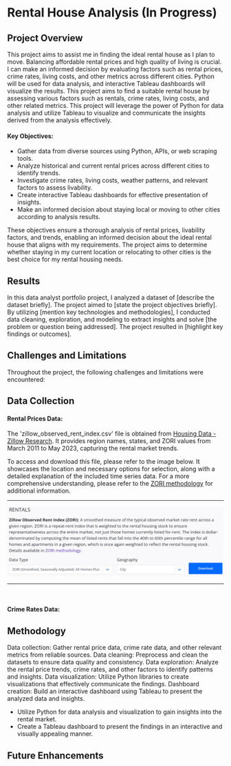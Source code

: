 # Rental House Analysis (In Progress)

## Project Overview

This project aims to assist me in finding the ideal rental house as I plan to move. Balancing affordable rental prices and high quality of living is crucial. I can make an informed decision by evaluating factors such as rental prices, crime rates, living costs, and other metrics across different cities. Python will be used for data analysis, and interactive Tableau dashboards will visualize the results.
This project aims to find a suitable rental house by assessing various factors such as rentals, crime rates, living costs, and other related metrics. This project will leverage the power of Python for data analysis and utilize Tableau to visualize and communicate the insights derived from the analysis effectively.

#### Key Objectives:
- Gather data from diverse sources using Python, APIs, or web scraping tools.
- Analyze historical and current rental prices across different cities to identify trends.
- Investigate crime rates, living costs, weather patterns, and relevant factors to assess livability.
- Create interactive Tableau dashboards for effective presentation of insights.
- Make an informed decision about staying local or moving to other cities according to analysis results.

These objectives ensure a thorough analysis of rental prices, livability factors, and trends, enabling an informed decision about the ideal rental house that aligns with my requirements. The project aims to determine whether staying in my current location or relocating to other cities is the best choice for my rental housing needs. <br>


## Results

In this data analyst portfolio project, I analyzed a dataset of [describe the dataset briefly]. The project aimed to [state the project objectives briefly]. By utilizing [mention key technologies and methodologies], I conducted data cleaning, exploration, and modeling to extract insights and solve [the problem or question being addressed]. The project resulted in [highlight key findings or outcomes]. <br>


## Challenges and Limitations

Throughout the project, the following challenges and limitations were encountered:
<br>

## Data Collection

#### Rental Prices Data:

The 'zillow_observed_rent_index.csv' file is obtained from [Housing Data - Zillow Research](https://www.zillow.com/research/data/). It provides region names, states, and ZORI values from March 2011 to May 2023, capturing the rental market trends.

To access and download this file, please refer to the image below. It showcases the location and necessary options for selection, along with a detailed explanation of the included time series data. For a more comprehensive understanding, please refer to the [ZORI methodology](https://www.zillow.com/research/methodology-zori-repeat-rent-27092/) for additional information.<br>

***
![rentals_data](images/rentals_data.png)
*** 
<br>

#### Crime Rates Data:


## Methodology

Data collection: Gather rental price data, crime rate data, and other relevant metrics from reliable sources.
Data cleaning: Preprocess and clean the datasets to ensure data quality and consistency.
Data exploration: Analyze the rental price trends, crime rates, and other factors to identify patterns and insights.
Data visualization: Utilize Python libraries to create visualizations that effectively communicate the findings.
Dashboard creation: Build an interactive dashboard using Tableau to present the analyzed data and insights.
- Utilize Python for data analysis and visualization to gain insights into the rental market.
- Create a Tableau dashboard to present the findings in an interactive and visually appealing manner.



## Future Enhancements

